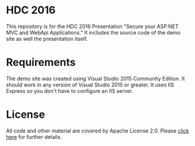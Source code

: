 # HDC 2016
This repository is for the HDC 2016 Presentation "Secure your ASP.NET MVC and WebApi Applications."  It includes the source code of the demo site as well the presentation itself.

# Requirements
The demo site was created using Visual Studio 2015 Community Edition.  It should work in any version of Visual Studio 2015 or greater.  It uses IIS Express so you don't have to configure an IIS server.

# License
All code and other material are covered by Apache License 2.0.  Please [click here](https://github.com/CodeAperture/HDC2016/blob/master/LICENSE) for further details.
